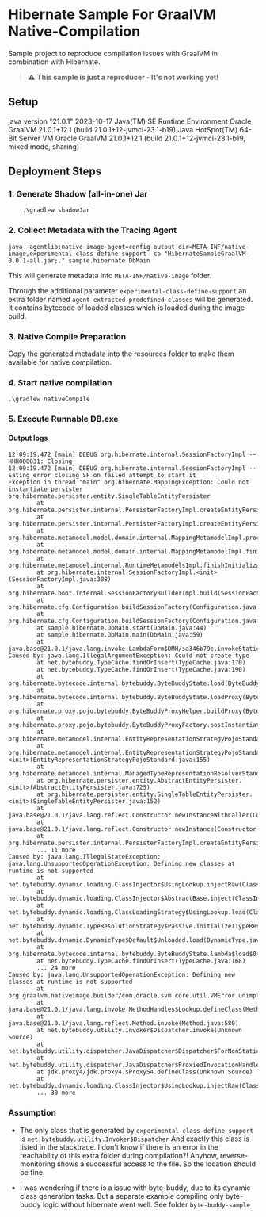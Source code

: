 # Hibernate Sample For GraalVM Native-Compilation

Sample project to reproduce compilation issues with GraalVM in combination with Hibernate.

> :warning:  **This sample is just a reproducer - It's not working yet!**
 
## Setup
java version "21.0.1" 2023-10-17
Java(TM) SE Runtime Environment Oracle GraalVM 21.0.1+12.1 (build 21.0.1+12-jvmci-23.1-b19)
Java HotSpot(TM) 64-Bit Server VM Oracle GraalVM 21.0.1+12.1 (build 21.0.1+12-jvmci-23.1-b19, mixed mode, sharing)


## Deployment Steps
### 1. Generate Shadow (all-in-one) Jar
```
    .\gradlew shadowJar
```
### 2. Collect Metadata with the Tracing Agent
```
java -agentlib:native-image-agent=config-output-dir=META-INF/native-image,experimental-class-define-support -cp "HibernateSampleGraalVM-0.0.1-all.jar;." sample.hibernate.DbMain
```
This will generate metadata into ```META-INF/native-image``` folder. 

Through the additional parameter ```experimental-class-define-support``` an extra folder named ```agent-extracted-predefined-classes``` will be generated. It contains bytecode of loaded classes
which is loaded during the image build.

### 3. Native Compile Preparation
Copy the generated metadata into the resources folder to make them available for native compilation.

### 4. Start native compilation

``` 
.\gradlew nativeCompile
```

### 5. Execute Runnable DB.exe 

#### Output logs
```
12:09:19.472 [main] DEBUG org.hibernate.internal.SessionFactoryImpl -- HHH000031: Closing
12:09:19.472 [main] DEBUG org.hibernate.internal.SessionFactoryImpl -- Eating error closing SF on failed attempt to start it
Exception in thread "main" org.hibernate.MappingException: Could not instantiate persister org.hibernate.persister.entity.SingleTableEntityPersister
        at org.hibernate.persister.internal.PersisterFactoryImpl.createEntityPersister(PersisterFactoryImpl.java:103)
        at org.hibernate.persister.internal.PersisterFactoryImpl.createEntityPersister(PersisterFactoryImpl.java:75)
        at org.hibernate.metamodel.model.domain.internal.MappingMetamodelImpl.processBootEntities(MappingMetamodelImpl.java:278)
        at org.hibernate.metamodel.model.domain.internal.MappingMetamodelImpl.finishInitialization(MappingMetamodelImpl.java:211)
        at org.hibernate.metamodel.internal.RuntimeMetamodelsImpl.finishInitialization(RuntimeMetamodelsImpl.java:60)
        at org.hibernate.internal.SessionFactoryImpl.<init>(SessionFactoryImpl.java:308)
        at org.hibernate.boot.internal.SessionFactoryBuilderImpl.build(SessionFactoryBuilderImpl.java:415)
        at org.hibernate.cfg.Configuration.buildSessionFactory(Configuration.java:754)
        at org.hibernate.cfg.Configuration.buildSessionFactory(Configuration.java:773)
        at sample.hibernate.DbMain.start(DbMain.java:44)
        at sample.hibernate.DbMain.main(DbMain.java:59)
        at java.base@21.0.1/java.lang.invoke.LambdaForm$DMH/sa346b79c.invokeStaticInit(LambdaForm$DMH)
Caused by: java.lang.IllegalArgumentException: Could not create type
        at net.bytebuddy.TypeCache.findOrInsert(TypeCache.java:170)
        at net.bytebuddy.TypeCache.findOrInsert(TypeCache.java:190)
        at org.hibernate.bytecode.internal.bytebuddy.ByteBuddyState.load(ByteBuddyState.java:179)
        at org.hibernate.bytecode.internal.bytebuddy.ByteBuddyState.loadProxy(ByteBuddyState.java:103)
        at org.hibernate.proxy.pojo.bytebuddy.ByteBuddyProxyHelper.buildProxy(ByteBuddyProxyHelper.java:60)
        at org.hibernate.proxy.pojo.bytebuddy.ByteBuddyProxyFactory.postInstantiate(ByteBuddyProxyFactory.java:61)
        at org.hibernate.metamodel.internal.EntityRepresentationStrategyPojoStandard.createProxyFactory(EntityRepresentationStrategyPojoStandard.java:273)
        at org.hibernate.metamodel.internal.EntityRepresentationStrategyPojoStandard.<init>(EntityRepresentationStrategyPojoStandard.java:155)
        at org.hibernate.metamodel.internal.ManagedTypeRepresentationResolverStandard.resolveStrategy(ManagedTypeRepresentationResolverStandard.java:60)
        at org.hibernate.persister.entity.AbstractEntityPersister.<init>(AbstractEntityPersister.java:725)
        at org.hibernate.persister.entity.SingleTableEntityPersister.<init>(SingleTableEntityPersister.java:152)
        at java.base@21.0.1/java.lang.reflect.Constructor.newInstanceWithCaller(Constructor.java:502)
        at java.base@21.0.1/java.lang.reflect.Constructor.newInstance(Constructor.java:486)
        at org.hibernate.persister.internal.PersisterFactoryImpl.createEntityPersister(PersisterFactoryImpl.java:92)
        ... 11 more
Caused by: java.lang.IllegalStateException: java.lang.UnsupportedOperationException: Defining new classes at runtime is not supported
        at net.bytebuddy.dynamic.loading.ClassInjector$UsingLookup.injectRaw(ClassInjector.java:1640)
        at net.bytebuddy.dynamic.loading.ClassInjector$AbstractBase.inject(ClassInjector.java:118)
        at net.bytebuddy.dynamic.loading.ClassLoadingStrategy$UsingLookup.load(ClassLoadingStrategy.java:519)
        at net.bytebuddy.dynamic.TypeResolutionStrategy$Passive.initialize(TypeResolutionStrategy.java:101)
        at net.bytebuddy.dynamic.DynamicType$Default$Unloaded.load(DynamicType.java:6166)
        at org.hibernate.bytecode.internal.bytebuddy.ByteBuddyState.lambda$load$0(ByteBuddyState.java:183)
        at net.bytebuddy.TypeCache.findOrInsert(TypeCache.java:168)
        ... 24 more
Caused by: java.lang.UnsupportedOperationException: Defining new classes at runtime is not supported
        at org.graalvm.nativeimage.builder/com.oracle.svm.core.util.VMError.unimplemented(VMError.java:195)
        at java.base@21.0.1/java.lang.invoke.MethodHandles$Lookup.defineClass(MethodHandles.java:45)
        at java.base@21.0.1/java.lang.reflect.Method.invoke(Method.java:580)
        at net.bytebuddy.utility.Invoker$Dispatcher.invoke(Unknown Source)
        at net.bytebuddy.utility.dispatcher.JavaDispatcher$Dispatcher$ForNonStaticMethod.invoke(JavaDispatcher.java:1028)
        at net.bytebuddy.utility.dispatcher.JavaDispatcher$ProxiedInvocationHandler.invoke(JavaDispatcher.java:1158)
        at jdk.proxy4/jdk.proxy4.$Proxy54.defineClass(Unknown Source)
        at net.bytebuddy.dynamic.loading.ClassInjector$UsingLookup.injectRaw(ClassInjector.java:1638)
        ... 30 more
```

### Assumption

- The only class that is generated by ```experimental-class-define-support``` is ```net.bytebuddy.utility.Invoker$Dispatcher```
And exactly this class is listed in the stacktrace. I don't know if there is an error in the reachability of this extra folder during compilation?!
Anyhow, reverse-monitoring shows a successful access to the file. So the location should be fine.


- I was wondering if there is a issue with byte-buddy, due to its dynamic class generation tasks. But a separate example compiling only byte-buddy logic without hibernate went well. See folder ```byte-buddy-sample```


 
